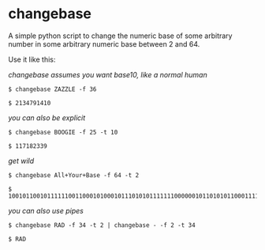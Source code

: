 # changebase

A simple python script to change the numeric base of some arbitrary number in some arbitrary numeric base between 2 and 64.

Use it like this:

*changebase assumes you want base10, like a normal human*

    $ changebase ZAZZLE -f 36

    $ 2134791410

*you can also be explicit*

    $ changebase BOOGIE -f 25 -t 10 

    $ 117182339

*get wild*

    $ changebase All+Your+Base -f 64 -t 2

    $ 100101100101111110011000101000101110101011111110000001011010101100011110

*you can also use pipes*

    $ changebase RAD -f 34 -t 2 | changebase - -f 2 -t 34

    $ RAD

